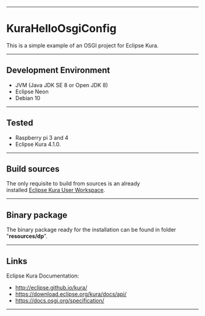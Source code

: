 ***
# KuraHelloOsgiConfig
This is a simple example of an OSGI project for Eclipse Kura.
***
## Development Environment
* JVM (Java JDK SE 8 or Open JDK 8)
* Eclipse Neon
* Debian 10
***
## Tested
* Raspberry pi 3 and 4
* Eclipse Kura 4.1.0.
***
## Build sources
The only requisite to build from sources is an already  
installed [Eclipse Kura User Workspace](https://www.eclipse.org/kura/downloads.php).  
***  
## Binary package
The binary package ready for the installation can be
found in folder "**resources/dp**".
***
## Links
Eclipse Kura Documentation:
* http://eclipse.github.io/kura/
* https://download.eclipse.org/kura/docs/api/
* https://docs.osgi.org/specification/
***
